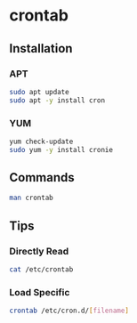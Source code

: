 # crontab

## Installation

### APT

```sh
sudo apt update
sudo apt -y install cron
```

### YUM

```sh
yum check-update
sudo yum -y install cronie
```

## Commands

```sh
man crontab
```

## Tips

### Directly Read

```sh
cat /etc/crontab
```

### Load Specific

```sh
crontab /etc/cron.d/[filename]
```
